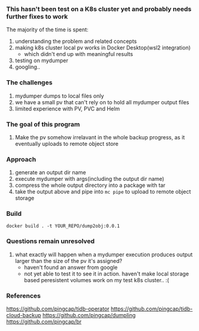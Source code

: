 ### This hasn't been test on a K8s cluster yet and probably needs further fixes to work

The majority of the time is spent:
1. understanding the problem and related concepts
2. making k8s cluster local pv works in Docker Desktop(wsl2 integration)
    - which didn't end up with meaningful results
3. testing on mydumper
4. googling..

### The challenges

1. mydumper dumps to local files only
2. we have a small pv that can't rely on to hold all mydumper output files
3. limited experience with PV, PVC and Helm


### The goal of this program

1. Make the pv somehow irrelavant in the whole backup progress, as it eventually uploads to remote object store 

### Approach

1. generate an output dir name
2. execute mydumper with args(including the output dir name)
3. compress the whole output directory into a package with tar
4. take the output above and pipe into `mc pipe` to upload to remote object storage

### Build

```
docker build . -t YOUR_REPO/dump2obj:0.0.1
```


### Questions remain unresolved

1. what exactly will happen when a mydumper execution produces output larger than the size of the pv it's assigned?
    - haven't found an answer from google
    - not yet able to test it to see it in action. haven't make local storage based peresistent volumes work on my test k8s cluster..  :(


### References

https://github.com/pingcap/tidb-operator
https://github.com/pingcap/tidb-cloud-backup
https://github.com/pingcap/dumpling
https://github.com/pingcap/br
